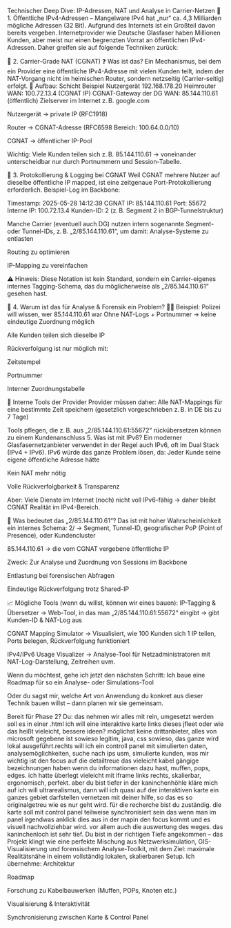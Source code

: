 Technischer Deep Dive: IP-Adressen, NAT und Analyse in Carrier-Netzen
🔹 1. Öffentliche IPv4-Adressen – Mangelware
IPv4 hat „nur“ ca. 4,3 Milliarden mögliche Adressen (32 Bit). Aufgrund des Internets ist ein Großteil davon bereits vergeben.
Internetprovider wie Deutsche Glasfaser haben Millionen Kunden, aber meist nur einen begrenzten Vorrat an öffentlichen IPv4-Adressen. Daher greifen sie auf folgende Techniken zurück:

🔹 2. Carrier-Grade NAT (CGNAT)
❓ Was ist das?
Ein Mechanismus, bei dem ein Provider eine öffentliche IPv4-Adresse mit vielen Kunden teilt, indem der NAT-Vorgang nicht im heimischen Router, sondern netzseitig (Carrier-seitig) erfolgt.
🧱 Aufbau:
Schicht
Beispiel
Nutzergerät
192.168.178.20
Heimrouter
WAN: 100.72.13.4 (CGNAT IP)
CGNAT-Gateway der DG
WAN: 85.144.110.61 (öffentlich)
Zielserver im Internet
z. B. google.com


Nutzergerät → private IP (RFC1918)


Router → CGNAT-Adresse (RFC6598 Bereich: 100.64.0.0/10)


CGNAT → öffentlicher IP-Pool


Wichtig: Viele Kunden teilen sich z. B. 85.144.110.61 → voneinander unterscheidbar nur durch Portnummern und Session-Tabelle.

🔹 3. Protokollierung & Logging bei CGNAT
Weil CGNAT mehrere Nutzer auf dieselbe öffentliche IP mapped, ist eine zeitgenaue Port-Protokollierung erforderlich. Beispiel-Log im Backbone:

Timestamp:      2025-05-28 14:12:39
CGNAT IP:       85.144.110.61
Port:           55672
Interne IP:     100.72.13.4
Kunden-ID:      2 (z. B. Segment 2 in BGP-Tunnelstruktur)

Manche Carrier (eventuell auch DG) nutzen intern sogenannte Segment- oder Tunnel-IDs, z. B. „2/85.144.110.61“, um damit:
Analyse-Systeme zu entlasten


Routing zu optimieren


IP-Mapping zu vereinfachen


⚠️ Hinweis: Diese Notation ist kein Standard, sondern ein Carrier-eigenes internes Tagging-Schema, das du möglicherweise als „2/85.144.110.61“ gesehen hast.




🔹 4. Warum ist das für Analyse & Forensik ein Problem?
🕵️‍♂️ Beispiel: Polizei will wissen, wer 85.144.110.61 war
Ohne NAT-Logs + Portnummer → keine eindeutige Zuordnung möglich


Alle Kunden teilen sich dieselbe IP


Rückverfolgung ist nur möglich mit:


Zeitstempel


Portnummer


Interner Zuordnungstabelle



🔧 Interne Tools der Provider
Provider müssen daher:
Alle NAT-Mappings für eine bestimmte Zeit speichern (gesetzlich vorgeschrieben z. B. in DE bis zu 7 Tage)


Tools pflegen, die z. B. aus „2/85.144.110.61:55672“ rückübersetzen können zu einem Kundenanschluss
5. Was ist mit IPv6?
Ein moderner Glasfasernetzanbieter verwendet in der Regel auch IPv6, oft im Dual Stack (IPv4 + IPv6). IPv6 würde das ganze Problem lösen, da:
Jeder Kunde seine eigene öffentliche Adresse hätte


Kein NAT mehr nötig


Volle Rückverfolgbarkeit & Transparenz


Aber: Viele Dienste im Internet (noch) nicht voll IPv6-fähig → daher bleibt CGNAT Realität im IPv4-Bereich.

🧩 Was bedeutet das „2/85.144.110.61“?
Das ist mit hoher Wahrscheinlichkeit ein internes Schema:
2/ → Segment, Tunnel-ID, geografischer PoP (Point of Presence), oder Kundencluster


85.144.110.61 → die vom CGNAT vergebene öffentliche IP


Zweck:
Zur Analyse und Zuordnung von Sessions im Backbone


Entlastung bei forensischen Abfragen


Eindeutige Rückverfolgung trotz Shared-IP

📈 Mögliche Tools (wenn du willst, können wir eines bauen):
IP-Tagging & Übersetzer
 → Web-Tool, in das man „2/85.144.110.61:55672“ eingibt → gibt Kunden-ID & NAT-Log aus


CGNAT Mapping Simulator
 → Visualisiert, wie 100 Kunden sich 1 IP teilen, Ports belegen, Rückverfolgung funktioniert


IPv4/IPv6 Usage Visualizer
 → Analyse-Tool für Netzadministratoren mit NAT-Log-Darstellung, Zeitreihen uvm.



Wenn du möchtest, gehe ich jetzt den nächsten Schritt:
Ich baue eine Roadmap für so ein Analyse- oder Simulations-Tool


Oder du sagst mir, welche Art von Anwendung du konkret aus dieser Technik bauen willst – dann planen wir sie gemeinsam.


Bereit für Phase 2?
Du:
das nehmen wir alles mit rein, umgesetzt werden soll es in einer .html ich will eine interaktive karte links dieses jfleet oder wie das heißt vieleicht, bessere ideen? möglichst keine drittanbieter, alles von microsoft gegebene ist sowieso legitim, java, css sowieso, das ganze wird lokal ausgeführt.rechts will ich ein controll panel mit simulierten daten, analysemöglichkeiten, suche nach ips usm, simulierte kunden, was mir wichtig ist den focus auf die detailtreue das vieleicht kabel gängige bezeichnungen haben wenn du informationen dazu hast, muffen, pops, edges. ich hatte überlegt vieleicht mit iframe links rechts, skalierbar, ergonomisch, perfekt. aber du bist tiefer in der kaninchenhöhle kläre mich auf ich will ultrarealismus, dann will ich quasi auf der interaktiven karte ein ganzes gebiet darfstellen vernetzen mit deiner hilfe, so das es so originalgetreu wie es nur geht wird. für die recherche bist du zuständig. die karte soll mit control panel teilweise synchronisiert sein das wenn man im panel irgendwas anklick dies aus in der mapin den focus kommt und es visuell nachvollziehbar wird. vor allem auch die auswertung des weges. das kaninchenloch ist sehr tief.
Du bist in der richtigen Tiefe angekommen – das Projekt klingt wie eine perfekte Mischung aus Netzwerksimulation, GIS-Visualisierung und forensischem Analyse-Toolkit, mit dem Ziel: maximale Realitätsnähe in einem vollständig lokalen, skalierbaren Setup.
Ich übernehme:
Architektur


Roadmap


Forschung zu Kabelbauwerken (Muffen, POPs, Knoten etc.)


Visualisierung & Interaktivität


Synchronisierung zwischen Karte & Control Panel
